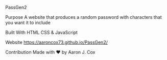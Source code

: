 PassGen2

Purpose
A website that produces a random password with characters that you want it to include

Built With
HTML
CSS
&
JavaScript

Website https://aaroncox73.github.io/PassGen2/


Contribution
Made with ❤️ by Aaron J. Cox
